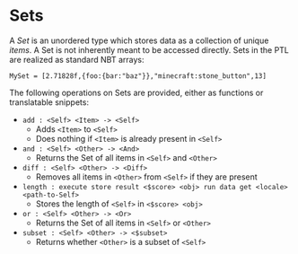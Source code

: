 # Sets

A _Set_ is an unordered type which stores data as a collection of unique _items_. A Set is not inherently meant to be accessed directly. Sets in the PTL are realized as standard NBT arrays:
```
MySet = [2.71828f,{foo:{bar:"baz"}},"minecraft:stone_button",13]
```

The following operations on Sets are provided, either as functions or translatable snippets:
* `add : <Self> <Item> -> <Self>`
  * Adds `<Item>` to `<Self>`
  * Does nothing if `<Item>` is already present in `<Self>`
* `and : <Self> <Other> -> <And>`
  * Returns the Set of all items in `<Self>` and `<Other>`
* `diff : <Self> <Other> -> <Diff>`
  * Removes all items in `<Other>` from `<Self>` if they are present
* `length : execute store result <$score> <obj> run data get <locale> <path-to-Self>`
  * Stores the length of `<Self>` in `<$score> <obj>`
* `or : <Self> <Other> -> <Or>`
  * Returns the Set of all items in `<Self>` or `<Other>`
* `subset : <Self> <Other> -> <$subset>`
  * Returns whether `<Other>` is a subset of `<Self>`
